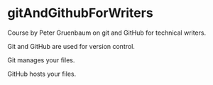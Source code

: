 # gitAndGithubForWriters
Course by Peter Gruenbaum on git and GitHub for technical writers.

Git and GitHub are used for version control.

Git manages your files.

GitHub hosts your files.
